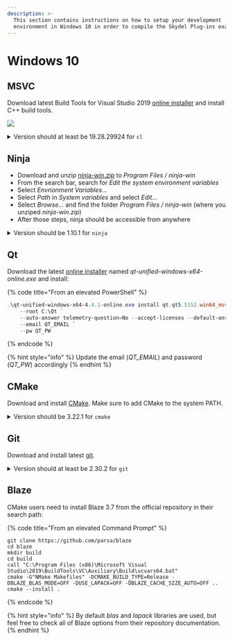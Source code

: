```yaml
---
description: >-
  This section contains instructions on how to setup your development
  environment in Windows 10 in order to compile the Skydel Plug-ins examples.
---
```


# Windows 10

## MSVC

Download latest Build Tools for Visual Studio 2019 [online installer](https://visualstudio.microsoft.com/vs/older-downloads/#visual-studio-2019-and-other-products) and install C++ build tools.

![](../.gitbook/assets/windows\_msvc.svg)

<details>

<summary>Version should at least be 19.28.29924 for <code>cl</code></summary>

```
# Path might be different on newer versions
C:\Program Files (x86)\Microsoft Visual Studio\2019\BuildTools\VC\Tools\MSVC\14.28.29910\bin\Hostx64\x64\cl.exe
> Microsoft (R) C/C++ Optimizing Compiler Version 19.28.29924 for x64
```

</details>

## Ninja

* Download and unzip [ninja-win.zip](https://github.com/ninja-build/ninja/releases/download/v1.10.1/ninja-win.zip) to _Program Files / ninja-win_
* From the search bar, search for _Edit the system environment variables_
* Select _Envrionment Variables..._
* Select _Path_ in _System variables_ and select _Edit..._
* Select _Browse..._ and find the folder _Program Files / ninja-win_ (where you unziped _ninja-win.zip_)
* After those steps, ninja should be accessible from anywhere

<details>

<summary>Version should be 1.10.1 for <code>ninja</code></summary>

```
ninja --version
> 1.10.1
```

</details>

## Qt

Download the latest [online installer](https://download.qt.io/official\_releases/online\_installers/) named _qt-unified-windows-x64-online.exe_ and install:

{% code title="From an elevated PowerShell" %}
```powershell
.\qt-unified-windows-x64-4.4.1-online.exe install qt.qt5.5152.win64_msvc2019_64 qt.tools.qtcreator `
    --root C:\Qt `
    --auto-answer telemetry-question=No --accept-licenses --default-answer --accept-obligations --confirm-command `
    --email QT_EMAIL `
    --pw QT_PW
```
{% endcode %}

{% hint style="info" %}
Update the email (_QT\_EMAIL_) and password (_QT\_PW_) accordingly
{% endhint %}

## CMake

Download and install [CMake](https://github.com/Kitware/CMake/releases/download/v3.22.1/cmake-3.22.1-windows-x86\_64.msi). Make sure to add CMake to the system PATH.

<details>

<summary>Version should be 3.22.1 for <code>cmake</code></summary>

```
cmake --version
> cmake version 3.22.1
```

</details>

## Git

Download and install latest [git](https://gitforwindows.org).

<details>

<summary>Version should at least be 2.30.2 for <code>git</code></summary>

```
git --version
> git version 2.30.2.windows.1
```

</details>

## Blaze

CMake users need to install Blaze 3.7 from the official repository in their search path:

{% code title="From an elevated Command Prompt" %}
```
git clone https://github.com/parsa/blaze
cd blaze 
mkdir build
cd build 
call "C:\Program Files (x86)\Microsoft Visual Studio\2019\BuildTools\VC\Auxiliary\Build\vcvars64.bat"
cmake -G"NMake Makefiles" -DCMAKE_BUILD_TYPE=Release -DBLAZE_BLAS_MODE=OFF -DUSE_LAPACK=OFF -DBLAZE_CACHE_SIZE_AUTO=OFF .. 
cmake --install .
```
{% endcode %}

{% hint style="info" %}
By default _blas_ and _lapack_ libraries are used, but feel free to check all of Blaze options from their repository documentation.
{% endhint %}
